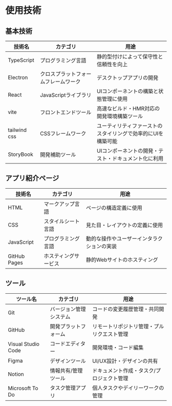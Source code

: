 # 使用技術

## 基本技術

| 技術名       | カテゴリ                             | 用途                                                         |
| ------------ | -----------------------------------  | ------------------------------------------------------------ |
| TypeScript   | プログラミング言語                   | 静的型付けによって保守性と信頼性を向上                       |
| Electron     | クロスプラットフォームフレームワーク | デスクトップアプリの開発                                     |
| React        | JavaScriptライブラリ                 | UIコンポーネントの構築と状態管理に使用                       |
| vite         | フロントエンドツール                 | 高速なビルド・HMR対応の開発環境構築ツール                    |
| tailwind css | CSSフレームワーク                    | ユーティリティファーストのスタイリングで効率的にUIを構築可能 |
| StoryBook    | 開発補助ツール                       | UIコンポーネントの開発・テスト・ドキュメント化に利用         |


## アプリ紹介ページ

| 技術名       | カテゴリ             | 用途                                       |
| ------------ | -------------------- | ------------------------------------------ |
| HTML         | マークアップ言語     | ページの構造定義に使用                     |
| CSS          | スタイルシート言語   | 見た目・レイアウトの定義に使用             |
| JavaScript   | プログラミング言語   | 動的な操作やユーザーインタラクションの実装 |
| GitHub Pages | ホスティングサービス | 静的Webサイトのホスティング                |

## ツール

| ツール名           | カテゴリ               | 用途                                       |
| ------------------ | ---------------------- | ------------------------------------------ |
| Git                | バージョン管理システム | コードの変更履歴管理・共同開発             |
| GitHub             | 開発プラットフォーム   | リモートリポジトリ管理・プルリクエスト管理 |
| Visual Studio Code | コードエディター       | 開発環境・コード編集                       |
| Figma              | デザインツール         | UI/UX設計・デザインの共有                  |
| Notion             | 情報共有/管理ツール    | ドキュメント作成・タスク/プロジェクト管理  |
| Microsoft To Do    | タスク管理アプリ       | 個人タスクやデイリーワークの管理           |
